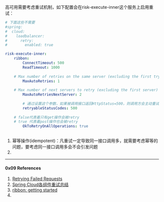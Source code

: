 

高可用需要考虑重试机制，如下配置会在risk-execute-inner这个服务上启用重试：

```yml
# 下面这些不需要
#spring:
#  cloud:
#    loadbalancer:
#      retry:
#        enabled: true

risk-execute-inner:
	ribbon:
		ConnectTimeout: 500
		ReadTimeout: 1000
    
    # Max number of retries on the same server (excluding the first try)
		MaxAutoRetries: 1
    
    # Max number of next servers to retry (excluding the first server)
		MaxAutoRetriesNextServer: 2
		
		# 通过设置这个参数，如果被调用接口返回HttpStatus=500，则调用方会主动重试
		retryableStatusCodes: 500
    
    # false代表着只有get操作会被retry
    # true 代表着post操作也会被retry
		OkToRetryOnAllOperations: true
		
```



1. 幂等操作(idempotent)：凡重试一定导致同一接口调用多，就需要考虑幂等的问题，要考虑同一接口调用多会不会引发问题
2. 



----

#### 0x09 References

1. [Retrying Failed Requests](https://cloud.spring.io/spring-cloud-netflix/reference/html/#retrying-failed-requests)
2. [Spring Cloud各组件重试总结](https://www.jianshu.com/p/007987c25e13)
3. [ribbon: getting started](https://github.com/Netflix/ribbon/wiki/Getting-Started#the-properties-file-sample-clientproperties)
4. 
